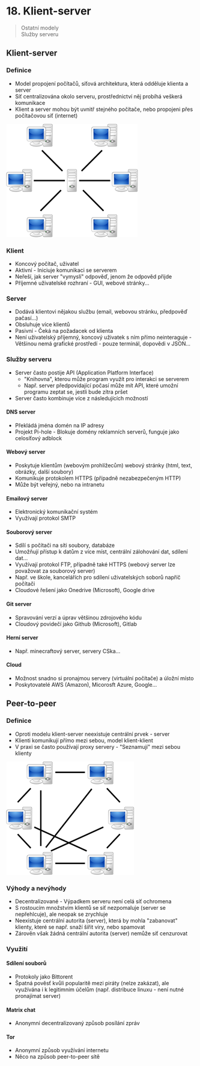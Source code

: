 # 18. Klient-server

> Ostatní modely \
> Služby serveru

## Klient-server

### Definice

- Model propojení počítačů, síťová architektura, která odděluje klienta a server
- Síť centralizována okolo serveru, prostřednictví něj probíhá veškerá komunikace
- Klient a server mohou být uvnitř stejného počítače, nebo propojeni přes počítačovou síť (internet)

![Klient-server](./klient-server.png)

### Klient

- Koncový počítač, uživatel
- Aktivní - Iniciuje komunikaci se serverem
- Neřeší, jak server "vymyslí" odpověď, jenom že odpověd přijde
- Příjemné uživatelské rozhraní - GUI, webové stránky...

### Server

- Dodává klientovi nějakou službu (email, webovou stránku, předpověď pačasí...)
- Obsluhuje více klientů
- Pasivní - Čeká na požadacek od klienta
- Není uživatelský příjemný, koncový uživatek s ním přímo neinteraguje - Většinou nemá grafické prostředí - pouze terminál, dopovědi v JSON...

### Služby serveru

- Server často postije API (Application Platform Interface)
  - "Knihovna", kterou může program využít pro interakci se serverem
  - Např. server předpovídající počasí může mít API, které umožní programu zeptat se, jestli bude zítra pršet
- Server často kombinuje více z následujících možností

#### DNS server

- Překládá jména domén na IP adresy
- Projekt Pi-hole - Blokuje domény reklamních serverů, funguje jako celosíťový adblock

#### Webový server

- Poskytuje klientům (webovým prohlížecům) webový stránky (html, text, obrázky, další soubory)
- Komunikuje protokolem HTTPS (případně nezabezpečeným HTTP)
- Může být veřejný, nebo na intranetu

#### Emailový server

- Elektronický komunikační systém
- Využívají protokol SMTP

#### Souborový server

- Sdílí s počítači na síti soubory, databáze
- Umožňují přístup k datům z více míst, centrální zálohování dat, sdílení dat...
- Využívají protokol FTP, případně také HTTPS (webový server lze považovat za souborový server)
- Např. ve škole, kancelářích pro sdílení uživatelských soborů napříč počítači
- Cloudové řešení jako Onedrive (Microsoft), Google drive

#### Git server

- Spravování verzí a úprav většinou zdrojového kódu
- Cloudový povidečí jako Github (Microsoft), Gitlab

#### Herní server

- Např. minecraftový server, servery CSka...

#### Cloud

- Možnost snadno si pronajmou servery (virtuální počítače) a úložní místo
- Poskytovatelé AWS (Amazon), Micorosft Azure, Google...

## Peer-to-peer

### Definice

- Oproti modelu klient-server neexistuje centrální prvek - server
- Klienti komunikují přímo mezi sebou, model klient-klient
- V praxi se často používají proxy servery - "Seznamují" mezi sebou klienty

![Peer-to-peer](./peer-to-peer.png)

### Výhody a nevýhody

- Decentralizované - Výpadkem serveru není celá síť ochromena
- S rostoucím množstvím klientů se síť nezpomaluje (server se nepřehlcuje), ale neopak se zrychluje
- Neexistuje centrální autorita (server), která by mohla "zabanovat" klienty, které se např. snaží šířit viry, nebo spamovat
- Zárověn však žádná centrální autorita (server) nemůže síť cenzurovat

### Využití

#### Sdílení souborů

- Protokoly jako Bittorent
- Špatná pověsť kvůli popularitě mezi piráty (nelze zakázat), ale využívána i k legitimním účelům (např. distribuce linuxu - není nutné pronajímat server)

#### Matrix chat

- Anonymní decentralizovaný způsob posílání zpráv

#### Tor

- Anonymní způsob využívání internetu
- Něco na způsob peer-to-peer sítě
